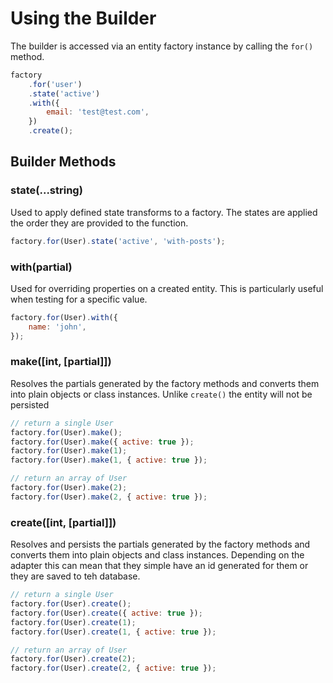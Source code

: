 # Using the Builder

The builder is accessed via an entity factory instance by calling the `for()`
method.

```javascript
factory
    .for('user')
    .state('active')
    .with({
        email: 'test@test.com',
    })
    .create();
```

## Builder Methods

### state(...string)

Used to apply defined state transforms to a factory. The states are applied the
order they are provided to the function.

```javascript
factory.for(User).state('active', 'with-posts');
```

### with(partial)

Used for overriding properties on a created entity. This is particularly useful
when testing for a specific value.

```javascript
factory.for(User).with({
    name: 'john',
});
```

### make([int, [partial]])

Resolves the partials generated by the factory methods and converts them into
plain objects or class instances. Unlike `create()` the entity will not be
persisted

```javascript
// return a single User
factory.for(User).make();
factory.for(User).make({ active: true });
factory.for(User).make(1);
factory.for(User).make(1, { active: true });

// return an array of User
factory.for(User).make(2);
factory.for(User).make(2, { active: true });
```

### create([int, [partial]])

Resolves and persists the partials generated by the factory methods and converts
them into plain objects and class instances. Depending on the adapter this can
mean that they simple have an id generated for them or they are saved to teh
database.

```javascript
// return a single User
factory.for(User).create();
factory.for(User).create({ active: true });
factory.for(User).create(1);
factory.for(User).create(1, { active: true });

// return an array of User
factory.for(User).create(2);
factory.for(User).create(2, { active: true });
```
